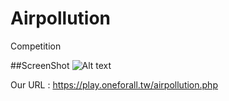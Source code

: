 # Airpollution
Competition

##ScreenShot
![Alt text](https://github.com/Ants1104/Airpollution/ScreenShot/19125159_1933391763567309_1515354105_o.png)

Our URL : https://play.oneforall.tw/airpollution.php
